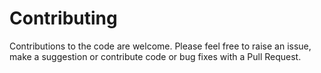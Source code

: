 Contributing
===

Contributions to the code are welcome. Please feel free to raise an issue, make a suggestion or contribute code or bug fixes with a Pull Request.
